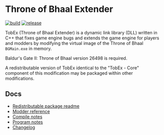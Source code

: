 # Throne of Bhaal Extender
[![build](https://github.com/BGforgeNet/TobEx/workflows/build/badge.svg)](https://github.com/BGforgeNet/TobEx/actions?query=workflow%3Abuild)
[![release](https://github.com/BGforgeNet/TobEx/workflows/release/badge.svg)](https://github.com/BGforgeNet/TobEx/actions?query=workflow%3release)

TobEx (Throne of Bhaal Extender) is a dynamic link library (DLL) written in C++ that fixes game engine bugs and extends the game engine for players and modders by modifying the virtual image of the Throne of Bhaal `BGMain.exe` in memory.

Baldur's Gate II: Throne of Bhaal version 26498 is required.

A redistributable version of TobEx identical to the "TobEx - Core" component of this modification may be packaged within other modifications.

## Docs
- [Redistributable package readme](https://htmlpreview.github.io/?https://github.com/BGforgeNet/TobEx/blob/master/weidu/tobex/tobex_redist/readme/readme.htm)
- [Modder reference](https://htmlpreview.github.io/?https://github.com/BGforgeNet/TobEx/blob/master/WeiDU/TobEx/tobex_redist/readme/tobexreference.htm)
- [Compile notes](docs/compile_notes.md)
- [Program notes](docs/program_notes.md)
- [Changelog](docs/changelog.md)
